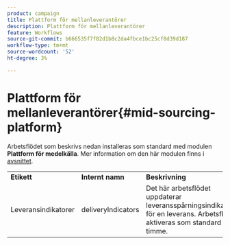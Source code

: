 ```yaml
---
product: campaign
title: Plattform för mellanleverantörer
description: Plattform för mellanleverantörer
feature: Workflows
source-git-commit: b666535f7f82d1b8c2da4fbce1bc25cf8d39d187
workflow-type: tm+mt
source-wordcount: '52'
ht-degree: 3%

---
```



# Plattform för mellanleverantörer{#mid-sourcing-platform}



Arbetsflödet som beskrivs nedan installeras som standard med modulen **Plattform för medelkälla**. Mer information om den här modulen finns i [avsnittet](../../installation/using/mid-sourcing-deployment.md).

<table> 
 <tbody> 
  <tr> 
   <td> <strong>Etikett</strong><br /> </td> 
   <td> <strong>Internt namn</strong><br /> </td> 
   <td> <strong>Beskrivning</strong><br /> </td> 
  </tr> 
  <tr> 
   <td> <span class="uicontrol">Leveransindikatorer</span> <br /> </td> 
   <td> <span class="uicontrol">deliveryIndicators</span> <br /> </td> 
   <td> Det här arbetsflödet uppdaterar leveransspårningsindikatorer för en leverans. Arbetsflödet aktiveras som standard varje timme.<br /> </td> 
  </tr> 
 </tbody> 
</table>

